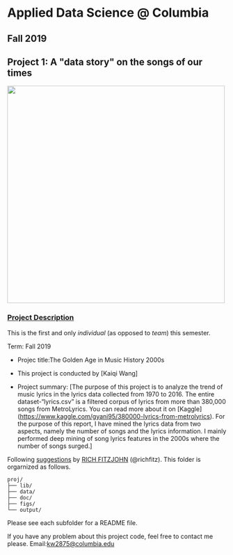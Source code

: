 # Applied Data Science @ Columbia
## Fall 2019
## Project 1: A "data story" on the songs of our times

<img src="figs/title1.jpeg" width="500">

### [Project Description](doc/)
This is the first and only *individual* (as opposed to *team*) this semester. 

Term: Fall 2019

+ Projec title:The Golden Age in Music History 2000s
+ This project is conducted by [Kaiqi Wang]

+ Project summary: [The purpose of this project is to analyze the trend of music lyrics in the lyrics data collected from 1970 to 2016. The entire dataset-“lyrics.csv” is a filtered corpus of lyrics from more than 380,000 songs from MetroLyrics. You can read more about it on [Kaggle] (https://www.kaggle.com/gyani95/380000-lyrics-from-metrolyrics). For the purpose of this report, I have mined the lyrics data from two aspects, namely the number of songs and the lyrics information. I mainly performed deep mining of song lyrics features in the 2000s where the number of songs surged.] 

Following [suggestions](http://nicercode.github.io/blog/2013-04-05-projects/) by [RICH FITZJOHN](http://nicercode.github.io/about/#Team) (@richfitz). This folder is orgarnized as follows.

```
proj/
├── lib/
├── data/
├── doc/
├── figs/
└── output/
```

Please see each subfolder for a README file.

If you have any problem about this project code, feel free to contact me please.
Email:kw2875@columbia.edu
